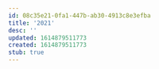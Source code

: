 ```yaml
---
id: 08c35e21-0fa1-447b-ab30-4913c8e3efba
title: '2021'
desc: ''
updated: 1614879511773
created: 1614879511773
stub: true
---
```


